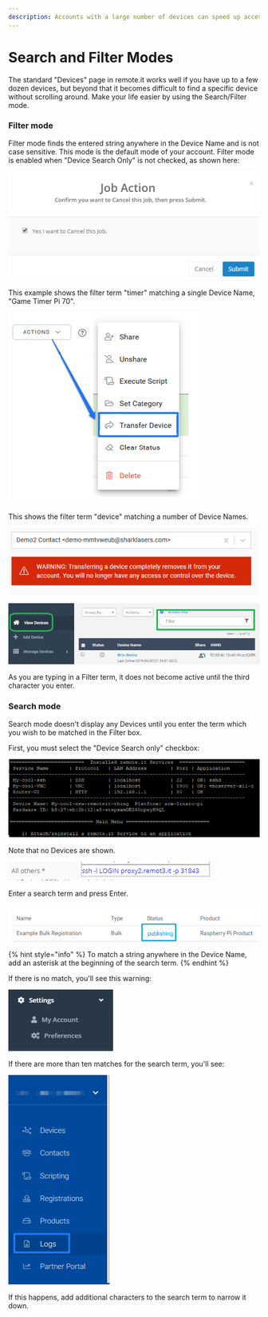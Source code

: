 ```yaml
---
description: Accounts with a large number of devices can speed up access using this mode
---
```


# Search and Filter Modes

The standard "Devices" page in remote.it works well if you have up to a few dozen devices, but beyond that it becomes difficult to find a specific device without scrolling around.  Make your life easier by using the Search/Filter mode.

### Filter mode

Filter mode finds the entered string anywhere in the Device Name and is not case sensitive.  This mode is the default mode of your account.   Filter mode is enabled when "Device Search Only" is not checked, as shown here:

![](../../../.gitbook/assets/image%20%28216%29.png)

This example shows the filter term "timer" matching a single Device Name, "Game Timer Pi 70".

![](../../../.gitbook/assets/image%20%28359%29.png)

This shows the filter term "device" matching a number of Device Names.

![](../../../.gitbook/assets/image%20%28259%29.png)

![](../../../.gitbook/assets/image%20%2846%29.png)

As you are typing in a Filter term, it does not become active until the third character you enter.

### Search mode

Search mode doesn't display any Devices until you enter the term which you wish to be matched in the Filter box.

First, you must select the "Device Search only" checkbox:

![](../../../.gitbook/assets/image%20%28306%29.png)

Note that no Devices are shown.

![](../../../.gitbook/assets/image%20%28127%29.png)

Enter a search term and press Enter.  

![](../../../.gitbook/assets/image%20%28301%29.png)

{% hint style="info" %}
To match a string anywhere in the Device Name, add an asterisk at the beginning of the search term.
{% endhint %}

If there is no match, you'll see this warning:

![](../../../.gitbook/assets/image%20%28139%29.png)

If there are more than ten matches for the search term, you'll see:

![](../../../.gitbook/assets/image%20%2836%29.png)

If this happens, add additional characters to the search term to narrow it down.

